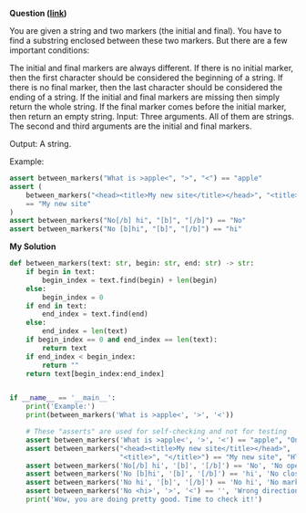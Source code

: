 **Question ([link](https://py.checkio.org/en/mission/between-markers/))**

You are given a string and two markers (the initial and final). You have to find a substring enclosed between these two markers. But there are a few important conditions:

The initial and final markers are always different.
If there is no initial marker, then the first character should be considered the beginning of a string.
If there is no final marker, then the last character should be considered the ending of a string.
If the initial and final markers are missing then simply return the whole string.
If the final marker comes before the initial marker, then return an empty string.
Input: Three arguments. All of them are strings. The second and third arguments are the initial and final markers.

Output: A string.

Example:

```python
assert between_markers("What is >apple<", ">", "<") == "apple"
assert (
    between_markers("<head><title>My new site</title></head>", "<title>", "</title>")
    == "My new site"
)
assert between_markers("No[/b] hi", "[b]", "[/b]") == "No"
assert between_markers("No [b]hi", "[b]", "[/b]") == "hi"
```

**My Solution**

```python
def between_markers(text: str, begin: str, end: str) -> str:
    if begin in text:
        begin_index = text.find(begin) + len(begin)
    else:
        begin_index = 0
    if end in text:
        end_index = text.find(end)
    else:
        end_index = len(text)
    if begin_index == 0 and end_index == len(text):
        return text
    if end_index < begin_index:
        return ""
    return text[begin_index:end_index]


if __name__ == '__main__':
    print('Example:')
    print(between_markers('What is >apple<', '>', '<'))

    # These "asserts" are used for self-checking and not for testing
    assert between_markers('What is >apple<', '>', '<') == "apple", "One sym"
    assert between_markers("<head><title>My new site</title></head>",
                           "<title>", "</title>") == "My new site", "HTML"
    assert between_markers('No[/b] hi', '[b]', '[/b]') == 'No', 'No opened'
    assert between_markers('No [b]hi', '[b]', '[/b]') == 'hi', 'No close'
    assert between_markers('No hi', '[b]', '[/b]') == 'No hi', 'No markers at all'
    assert between_markers('No <hi>', '>', '<') == '', 'Wrong direction'
    print('Wow, you are doing pretty good. Time to check it!')
